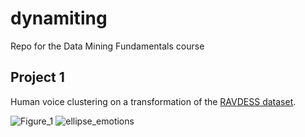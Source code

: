 # dynamiting
Repo for the Data Mining Fundamentals course


## Project 1
Human voice clustering on a transformation of the  [RAVDESS dataset](https://es.sonicurlprotection-fra.com/click?PV=2&MSGID=202209141411100289250&URLID=1&ESV=10.0.18.7423&IV=CDD893A9D96AB6D6469DFBAF03B52C7A&TT=1663164671774&ESN=SJ44mpH7HPEgdwadIHqGKE9aHAKB%2FGfCfiESv9Jnnj4%3D&KV=1536961729280&B64_ENCODED_URL=aHR0cHM6Ly96ZW5vZG8ub3JnL3JlY29yZC8xMTg4OTc2KSw&HK=3428F8A9C48043894424396B826370722E127A5AEC482B778236DC3B3D0A300B).

![Figure_1](https://user-images.githubusercontent.com/89815653/192647778-f15c2c90-8422-433e-95ce-2d44cedf7be4.png)
![ellipse_emotions](https://user-images.githubusercontent.com/89815653/192788637-a3bec0c3-b300-4385-929d-077f9d0f7515.png)
